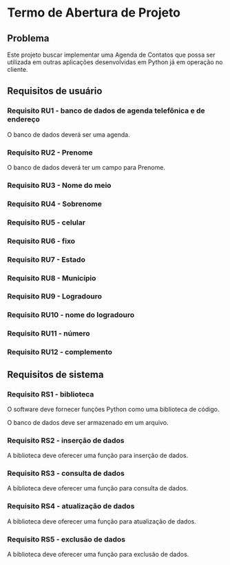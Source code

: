 # Termo de Abertura de Projeto

## Problema

Este projeto buscar implementar uma Agenda de Contatos que possa ser utilizada em outras aplicações desenvolvidas em Python já em operação no cliente.


## Requisitos de usuário


### Requisito RU1 - banco de dados de agenda telefônica e de endereço
O banco de dados deverá ser uma agenda.

### Requisito RU2 - Prenome
O banco de dados deverá ter um campo para Prenome.

### Requisito RU3 - Nome do meio


### Requisito RU4 - Sobrenome


### Requisito RU5 - celular


### Requisito RU6 - fixo


### Requisito RU7 - Estado


### Requisito RU8 - Município


### Requisito RU9 - Logradouro


### Requisito RU10 - nome do logradouro


### Requisito RU11 - número


### Requisito RU12 - complemento



## Requisitos de sistema

### Requisito RS1 - biblioteca

O software deve fornecer funções Python como uma biblioteca de código.

O banco de dados deve ser armazenado em um arquivo.


### Requisito RS2 - inserção de dados

A biblioteca deve oferecer uma função para inserção de dados.


### Requisito RS3  - consulta de dados

A biblioteca deve oferecer uma função para consulta de dados.


### Requisito RS4  - atualização de dados

A biblioteca deve oferecer uma função para atualização de dados.


### Requisito RS5  - exclusão de dados

A biblioteca deve oferecer uma função para exclusão de dados.

